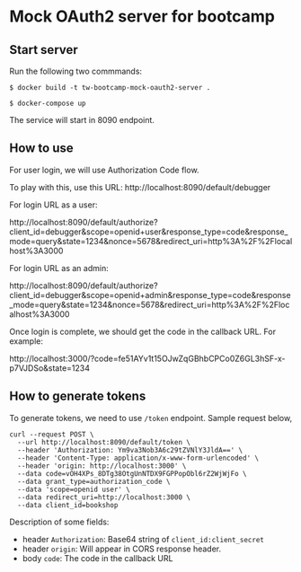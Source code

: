 # Mock OAuth2 server for bootcamp

## Start server

Run the following two commmands:

```
$ docker build -t tw-bootcamp-mock-oauth2-server .
```

```
$ docker-compose up
```

The service will start in 8090 endpoint.

## How to use

For user login, we will use Authorization Code flow.

To play with this, use this URL: http://localhost:8090/default/debugger

For login URL as a user:

http://localhost:8090/default/authorize?client_id=debugger&scope=openid+user&response_type=code&response_mode=query&state=1234&nonce=5678&redirect_uri=http%3A%2F%2Flocalhost%3A3000

For login URL as an admin:

http://localhost:8090/default/authorize?client_id=debugger&scope=openid+admin&response_type=code&response_mode=query&state=1234&nonce=5678&redirect_uri=http%3A%2F%2Flocalhost%3A3000

Once login is complete, we should get the code in the callback URL. For example:

http://localhost:3000/?code=fe51AYv1t15OJwZqGBhbCPCo0Z6GL3hSF-x-p7VJDSo&state=1234

## How to generate tokens

To generate tokens, we need to use `/token` endpoint. Sample request below,

```
curl --request POST \
  --url http://localhost:8090/default/token \
  --header 'Authorization: Ym9va3Nob3A6c29tZVNlY3JldA==' \
  --header 'Content-Type: application/x-www-form-urlencoded' \
  --header 'origin: http://localhost:3000' \
  --data code=vOH4XPs_8DTg38OtgUnNTDX9FGPPopObl6rZ2WjWjFo \
  --data grant_type=authorization_code \
  --data 'scope=openid user' \
  --data redirect_uri=http://localhost:3000 \
  --data client_id=bookshop
```

Description of some fields:
 - header `Authorization`: Base64 string of `client_id:client_secret`
 - header `origin`: Will appear in CORS response header.
 - body `code`: The code in the callback URL


